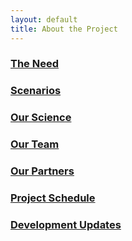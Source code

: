 ```yaml
---
layout: default
title: About the Project
---
```


### [The Need](need.html)

### [Scenarios](scenarios.html)

### [Our Science](science.html)

### [Our Team](team.html)

### [Our Partners](partners.html)

### [Project Schedule](schedule.html)

### [Development Updates](development.html)

